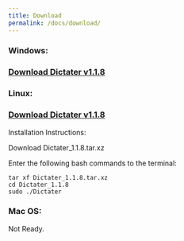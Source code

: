 ```yaml
---
title: Download
permalink: /docs/download/
---
```


### <i class="fa fa-windows" aria-hidden="true"></i> Windows:
### [Download Dictater v1.1.8](https://github.com/muhammeteminturgut/Dictater/releases/download/v1.1.8/DictaterSetup.exe)

### <i class="fa fa-linux" aria-hidden="true"></i> Linux:  
### [Download Dictater v1.1.8](https://github.com/muhammeteminturgut/Dictater/releases/download/v1.1.8/Dictater_1.1.8.tar.xz)
Installation Instructions:

Download Dictater_1.1.8.tar.xz

Enter the following bash commands to the terminal:
```
tar xf Dictater_1.1.8.tar.xz
cd Dictater_1.1.8
sudo ./Dictater
```
### Mac OS:
Not Ready.
